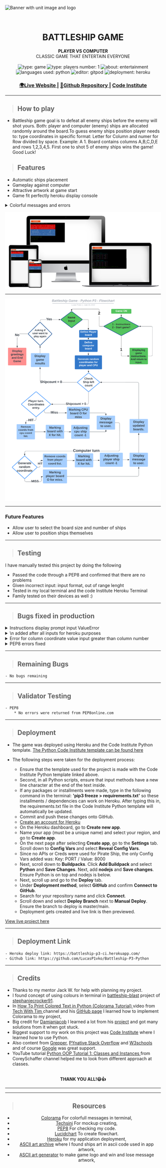 ![Banner with unit image and
logo](https://github.com/LucasP1vko/Battleship-P3-Python/blob/main/ASSETS/BATTLESHIP_BANNER.gif)


<br />
<h1 align="center">BATTLESHIP GAME</h1>


<div align="center">
  <strong>PLAYER VS COMPUTER</strong>
</div>
<div align="center">
CLASSIC GAME THAT ENTERTAIN EVERYONE
</div>

<br />

<div align="center">
  <img src="https://img.shields.io/badge/Type-Game-blue" alt="type: game" />
  <img src="https://img.shields.io/badge/Players-One-blue" alt="type: players number: 1" />
  <img src="https://img.shields.io/badge/Purpose-Entertainment-blue" alt="about: entertainment" />
  <img src="https://img.shields.io/badge/Languages-PYTHON3-success" alt="languages used: python" />


  <img src="https://img.shields.io/badge/Editor-Gitpod-blueviolet" alt="editor: gitpod" />
  <img src="https://img.shields.io/badge/Deployment-Heroku-important" alt="deployment: heroku" />


</div>

<div align="center">
  <h3>
    <a href="https://battleship-p3-ci.herokuapp.com/">
      🌍Live Website
    </a>
    <span> | </span>
    <a href="https://github.com/LucasP1vko/Battleship-P3-Python">
      💾Github Repository
    </a>
    <span> | </span>
    <a href="https://codeinstitute.net/ie/">
      Code Institute
    </a>
  </h3>
</div>
<hr>

> ## How to play
- Battleship game goal is to defeat all enemy ships before the enemy will shot yours. Both: player and computer (enemy) ships are allocated randomly around the board.To guess enemy ships position player needs to: type coordinates in specific format: Letter for Column and numer for Row divided by space. Example: A 1. Board contains columns A,B,C,D,E and rows 1,2,3,4,5. First one to shot 5 of enemy ships wins the game! Good Luck!
> ## Features

- Automatic ships placement
- Gameplay against computer
- Attractive artwork at game start
- Game fit perfectly heroku display console
<details>
<summary>Colorful messages and errors</summary>
<img src='ASSETS/colors_msg.png' alt='colorful messages and errors'>
</details>


![Mockup](https://github.com/LucasP1vko/Battleship-P3-Python/blob/main/ASSETS/mockup.png)

<hr>

![Flowchart](https://github.com/LucasP1vko/Battleship-P3-Python/blob/main/ASSETS/BATTLESHIP_GAME_PYTHON.png)

<hr>

### Future Features

- Allow user to select the board size and number of ships 
- Allow user to position ships themselves

<hr>

> ## Testing

I have manually tested this project by doing the following

- Passed the code through a PEP8 and confirmed that there are no problems
- Given incorrect input: input format, out of range lenght
- Tested in my local terminal and the code Institute Heroku Terminal
- Family tested on their devices as well :)

<hr>

> ## Bugs fixed in production

   <details>
<summary>Instructions display prompt input ValueError</summary>
<img src='ASSETS/ERRORS/error_handling_instructions_input.png' alt='Instructions display prompt input ValueError'>
</details>

<details>
<summary>\n added after all inputs for heroku purposes</summary>
<img src='ASSETS/ERRORS/dash_n_added_after_input_for_heroku_purposes.png' alt='\n added after all inputs for heroku purposes'>
</details>

<details>
<summary>Error for column coordinate value input greater than column number</summary>
<img src='ASSETS/ERRORS/error_if_b_is_greater_than_no_of_columns.png' alt='Error for column coordinate value input greater than column number'>
</details>

<details>
<summary>PEP8 errors fixed</summary>
<img src='ASSETS/ERRORS/pep8_errors.png' alt='PEP8 errors fixed'>
</details>

<hr>

> ## Remaining Bugs
    - No bugs remaining
<hr>

> ## Validator Testing
    - PEP8
        * No errors were returned from PEP8online.com
<hr>

> ## Deployment 

- The game was deployed using Heroku and the Code Institute Python template. 
[The Python Code Institute template can be found here](https://github.com/Code-Institute-Org/python-essentials-template)


- The following steps were taken for the deployment process:

    - Ensure that the template used for the project is made with the Code Institute Python template linked above. 
    - Second, in all Python scripts, ensure that input methods have a new line character at the end of the text inside.
    - If any packages or installments were made, type in the following command in the terminal: **'pip3 freeze > requirements.txt'** so these installments / dependencies can work on Heroku. After typing this in, the requirements.txt file in the Code Institute Python template will automatically be updated. 
    - Commit and push these changes onto GitHub.
    - [Create an account for Heroku](https://id.heroku.com/login)
    - On the Heroku dashboard, go to **Create new app**. 
    - Name your app (must be a unique name) and select your region, and go to **Create app**.
    - On the next page after selecting **Create app**, go to the **Settings** tab. Scroll down to **Config Vars** and select **Reveal Config Vars**.
    - Since no APIs or Creds were used for Pirate Ship, the only Config Vars added was:
    Key: PORT / 
    Value: 8000
    - Next, scroll down to **Buildpacks**. Click **Add Buildpack** and select **Python** and **Save Changes**. Next, add **nodejs** and **Save changes**. Ensure Python is on top and nodejs is below. 
    - Next, scroll up and go to the **Deploy** tab.
    - Under **Deployment method**, select **GitHub** and confirm **Connect to GitHub**. 
    - Search for your repository name and click **Connect**.
    - Scroll down and select **Deploy Branch** next to **Manual Deploy**. Ensure the branch to deploy is master/main. 
    - Deployment gets created and live link is then previewed. 

[View live project here](https://battleship-p3-ci.herokuapp.com/)

<hr>


> ## Deployment Link
    - Heroku deploy link: https://battleship-p3-ci.herokuapp.com/
    - Github link: https://github.com/LucasP1vko/Battleship-P3-Python
<hr>

> ## Credits
- Thanks to my mentor Jack W. for help with planning my project.
- I found concept of using colours in terminal in [battleship-blast](https://github.com/stephaniecrocker91/battleship-blast) project of [stephaniecrocker91](https://github.com/stephaniecrocker91).
- In [How To Print Colored Text in Python (Colorama Tutorial)
](https://www.youtube.com/watch?v=u51Zjlnui4Y) video from [Tech With Tim
](https://www.youtube.com/c/TechWithTim) channel and his [GitHub page](https://github.com/techwithtim/ColoredTextInPython/blob/main/tutorial.py) I learned how to implement Colorama to my project,
- Big credit for [Damianjacob](https://github.com/Damianjacob) I learned a lot from his [project](https://github.com/Damianjacob/MS3-Battleship-Game) and got many solutions from it when got stuck.
- Biggest support to my work on this project was [Code Institute](https://codeinstitute.net/ie/) where I learned how to use Python.
- Also content from [Grepper](https://www.codegrepper.com/), [PYnative](https://pynative.com/),[Stack Overflow](https://stackoverflow.com/) and [W3schools](https://www.w3schools.com/) and of course [Google](https://www.google.com/) was great support.
- YouTube tutorial [Python OOP Tutorial 1: Classes and Instances
](https://www.youtube.com/watch?v=ZDa-Z5JzLYM&list=PLdCHlqeB2-az93nC_gErumI75AvTA0l74&index=12) from CoreySchaffer channel helped me to look from different approach at classes.
<br>
<div align="center">
<b>THANK YOU ALL!😃👍</b>
<hr>
<hr>

> ## Resources

- [Colorama](https://pypi.org/project/colorama/) For colorfull messages in terminal,
- [Techsini](https://techsini.com/multi-mockup/index.php) For mockup creating,
- [PEP8](http://pep8online.com/checkresult) For checking my code.
- [Lucidchart](https://lucid.app/) To create flowchart.
- [Heroku](https://dashboard.heroku.com/apps) for my application deployment,
- [ASCII art archive](https://www.asciiart.eu/) where I found ships art in ascii code used in app artwork,
- [ASCII art generator](https://www.ascii-art-generator.org/) to make game logo and win and lose message artwork,

